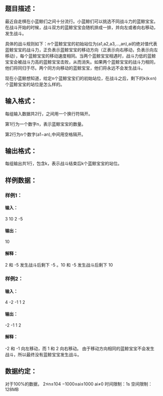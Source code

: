 ## 题目描述：

最近自走棋在小蓝鲸们之间十分流行。小蓝鲸们可以挑选不同战斗力的蓝鲸宝宝。在战斗开始的时候，战斗双方的蓝鲸宝宝会随机排成一排，并向左或者向右移动，发生战斗。

具体的战斗规则如下：n个蓝鲸宝宝的初始站位为(a1,a2,a3,...,an),ai的绝对值代表蓝鲸宝宝的战斗力，正负表示蓝鲸宝宝的移动方向（正表示向右移动，负表示向左移动），每个蓝鲸宝宝的移动速度相同。当两个蓝鲸宝宝相遇时，战斗力低的蓝鲸宝宝会被战斗力高的蓝鲸宝宝击败，从而消失。如果两个蓝鲸宝宝的战斗力相同，他们将同归于尽。两个同方向移动的蓝鲸宝宝，他们将永远不会发生战斗。

现在小蓝鲸想知道，给定n个蓝鲸宝宝们的初始站位，在战斗之后，剩下的k(k≤n)个蓝鲸宝宝的站位是怎么样的。

## 输入格式：
每组输入数据共2行，之间用一个换行符隔开。

第1行为一个数字n，表示蓝鲸宝宝的数量。

第2行为n个数字(a1−an),中间用空格隔开。

## 输出格式：
每组输出共1行，包含k，表示战斗结束后k个蓝鲸宝宝的站位。

## 样例数据：

### 样例1：

#### 输入：
3
10 2 -5
#### 输出：
10
#### 解释：
2 和 -5 发生战斗后剩下 -5 。10 和 -5 发生战斗后剩下 10

### 样例2：

#### 输入：
4
-2 -1 1 2
#### 输出：
-2 -1 1 2
#### 解释：
-2 和 -1 向左移动，而 1 和 2 向右移动。 由于移动方向相同的蓝鲸宝宝不会发生战斗，所以最终没有蓝鲸宝宝发生战斗。

## 数据约定：
对于100%的数据，
2≤n≤104
−1000≤ai≤1000
ai≠0
时间限制：1s
空间限制：128MB